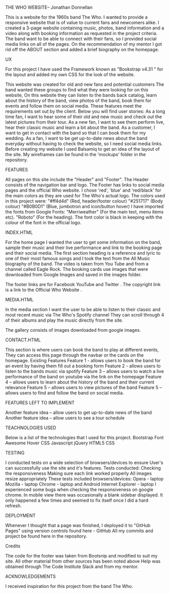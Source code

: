 THE WHO WEBSITE– Jonathan Donnellan

This is a website for the 1960s band The Who.  I wanted to provide a responsive website that is of value to current fans and newcomers alike. I created a 3-page website containing music, photos, band information and a video along with booking information as requested in the project criteria.  The band want to be able to connect with their fans, so I provided social media links on all of the pages. On the recommendation of my mentor I got rid off the ABOUT section and added a brief biography on the homepage.

UX

For this project I have used the Framework known as "Bookstrap v4.31 " for the layout and added my own CSS for the look of the website. 

This website was created for old and new fans and potential customers The band wanted these groups to find what they were looking for on this website,  On this website they can listen to the bands back catalog, learn about the history of the band, view photos of the band, book them for events and follow them on social media. These features meet the requirements set out by the client.
Below you will find user stories: 
As a long time fan, I want to hear some of their old and new music and check out the latest pictures from their tour.
As a new fan, I want to see them perform live, hear their classic music and learn a bit about the band.
As a customer, I want to get in contact with the band so that I can book them for my wedding.
As a fan, I want to be get up-to-date news about the band everyday without having to check the website, so I need social media links.
Before creating my website I used Balsamiq to get an idea of the layout of the site. My wireframes can be found in the 'mockups' folder in the repository.


FEATURES

All pages on this site include the "Header" and "Footer". The Header consists of the navigation bar and logo. The Footer has links to social media pages and the official Who website.
I chose 'red', 'blue' and 'red/black' for the main colors as they are used for The Who's actual logo. The colors used in this project were:
"#ff4d4d" (Red, header/footer colour)
"#251717" (Body colour)
"#B0B0D1" (Blue, jumbotron and icon/button hover)
I have imported the fonts from Google Fonts: "Merriweather" (For the main text, menu items etc). "Roboto" (For the heading).  The font color is black in keeping with the colour of the font in the official logo.


INDEX.HTML

For the home page I wanted the user to get some information on the band, sample their music and their live performance and link to the booking page and their social media.
The first section heading is a reference and lyric to one of their most famous songs and I took the text from the All Music  biography of the band.
The video is taken from You Tube  and from a channel called Eagle Rock. 
The booking cards use images that were downloaded from Google Images and saved in the images folder.

The footer links are for Facebook  YouTube and  Twitter . The copyright link is a link to the Official Who Website .

MEDIA.HTML

In the media section I want the user to be able to listen to their classic and most recent music via The Who's Spotify channel 
They can scroll through 4 of their albums and play the music directly from the site.

The gallery consists of images downloaded from google images.

CONTACT.HTML

This section is where users can book the band to play at different events, They can access this page through the navbar or the cards on the homepage. 
Existing Features
Feature 1 - allows users to book the band for an event by having them fill out a booking form
Feature 2 - allows users to listen to the bands music via spotify
Feature 3 – allows users to watch a live performance of the band on youtube via the link on the homepage
Feature 4 – allows users to learn about the history of the band and their current relevance
Feature 5 – allows users to view pictures of the band
Feature 5 – allows users to find and follow the band on social media.

FEATURES LEFT TO IMPLEMENT

Another feature idea – allow users to get up-to-date news of the band 
Another feature idea – allow users to see a tour schedule 

TEACHNOLOGIES USED

Below is a list of the technologies that I used for this project.
Bootstrap 
Font Awesome 
Hover CSS 
Javascript 
jQuery 
HTML5 
CSS


TESTING

I conducted tests on a wide selection of browsers/devices to ensure User's can successfully use the site and it's features. 
Tests conducted:
 Checking the responsiveness
 Making sure each link worked properly
 All images resize appropriately
These tests included browsers/devices:
 Opera - laptop
 Mozilla - laptop
 Chrome - laptop and Android
 Internet Explorer - laptop
I experienced some bugs when checking the responsiveness on google chrome. In mobile view there was occasionally a blank sidebar  displayed. It only happened a few times and seemed to fix itself once I did a hard refresh.

DEPLOYMENT

Whenever I thought that a page was finished, I deployed it to "GitHub Pages" using version controls found here - GitHub 
All my commits and project be found here in the repository.

Credits

The code for the footer was taken from Bootsnip  and modified to suit my site.
All other material from other sources has been noted above
Help was obtained through The Code Institute Slack and from my mentor.

ACKNOWLEDGEMENTS

I received inspiration for this project from the band The Who.